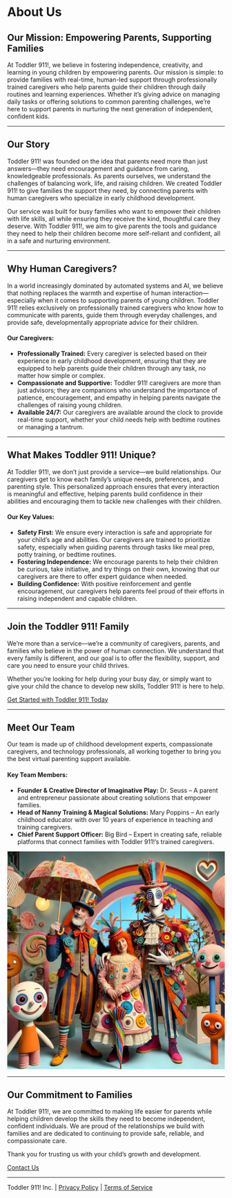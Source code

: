 # About Us

## Our Mission: Empowering Parents, Supporting Families

At Toddler 911!, we believe in fostering independence, creativity, and learning in young children by empowering parents. Our mission is simple: to provide families with real-time, human-led support through professionally trained caregivers who help parents guide their children through daily routines and learning experiences. Whether it’s giving advice on managing daily tasks or offering solutions to common parenting challenges, we’re here to support parents in nurturing the next generation of independent, confident kids.

---

## Our Story

Toddler 911! was founded on the idea that parents need more than just answers—they need encouragement and guidance from caring, knowledgeable professionals. As parents ourselves, we understand the challenges of balancing work, life, and raising children. We created Toddler 911! to give families the support they need, by connecting parents with human caregivers who specialize in early childhood development.

Our service was built for busy families who want to empower their children with life skills, all while ensuring they receive the kind, thoughtful care they deserve. With Toddler 911!, we aim to give parents the tools and guidance they need to help their children become more self-reliant and confident, all in a safe and nurturing environment.

---

## Why Human Caregivers?

In a world increasingly dominated by automated systems and AI, we believe that nothing replaces the warmth and expertise of human interaction—especially when it comes to supporting parents of young children. Toddler 911! relies exclusively on professionally trained caregivers who know how to communicate with parents, guide them through everyday challenges, and provide safe, developmentally appropriate advice for their children.

#### Our Caregivers:
- **Professionally Trained:** Every caregiver is selected based on their experience in early childhood development, ensuring that they are equipped to help parents guide their children through any task, no matter how simple or complex.
- **Compassionate and Supportive:** Toddler 911! caregivers are more than just advisors; they are companions who understand the importance of patience, encouragement, and empathy in helping parents navigate the challenges of raising young children.
- **Available 24/7:** Our caregivers are available around the clock to provide real-time support, whether your child needs help with bedtime routines or managing a tantrum.

---

## What Makes Toddler 911! Unique?

At Toddler 911!, we don’t just provide a service—we build relationships. Our caregivers get to know each family’s unique needs, preferences, and parenting style. This personalized approach ensures that every interaction is meaningful and effective, helping parents build confidence in their abilities and encouraging them to tackle new challenges with their children.

#### Our Key Values:
- **Safety First:** We ensure every interaction is safe and appropriate for your child’s age and abilities. Our caregivers are trained to prioritize safety, especially when guiding parents through tasks like meal prep, potty training, or bedtime routines.
- **Fostering Independence:** We encourage parents to help their children be curious, take initiative, and try things on their own, knowing that our caregivers are there to offer expert guidance when needed.
- **Building Confidence:** With positive reinforcement and gentle encouragement, our caregivers help parents feel proud of their efforts in raising independent and capable children.

---

## Join the Toddler 911! Family

We’re more than a service—we’re a community of caregivers, parents, and families who believe in the power of human connection. We understand that every family is different, and our goal is to offer the flexibility, support, and care you need to ensure your child thrives.

Whether you’re looking for help during your busy day, or simply want to give your child the chance to develop new skills, Toddler 911! is here to help.

[Get Started with Toddler 911! Today](#)

---

## Meet Our Team

Our team is made up of childhood development experts, compassionate caregivers, and technology professionals, all working together to bring you the best virtual parenting support available.

#### Key Team Members:
- **Founder & Creative Director of Imaginative Play:** Dr. Seuss – A parent and entrepreneur passionate about creating solutions that empower families.
- **Head of Nanny Training & Magical Solutions:** Mary Poppins – An early childhood educator with over 10 years of experience in teaching and training caregivers.
- **Chief Parent Support Officer:** Big Bird – Expert in creating safe, reliable platforms that connect families with Toddler 911!’s trained caregivers.

![Toddler 911! Team Photo](https://github.com/ruskibenya/toddler-911/blob/main/assets/images/team-photo.webp)

---

## Our Commitment to Families

At Toddler 911!, we are committed to making life easier for parents while helping children develop the skills they need to become independent, confident individuals. We are proud of the relationships we build with families and are dedicated to continuing to provide safe, reliable, and compassionate care.

Thank you for trusting us with your child’s growth and development.

[Contact Us](#)

---

Toddler 911! Inc. | [Privacy Policy](#) | [Terms of Service](#)
